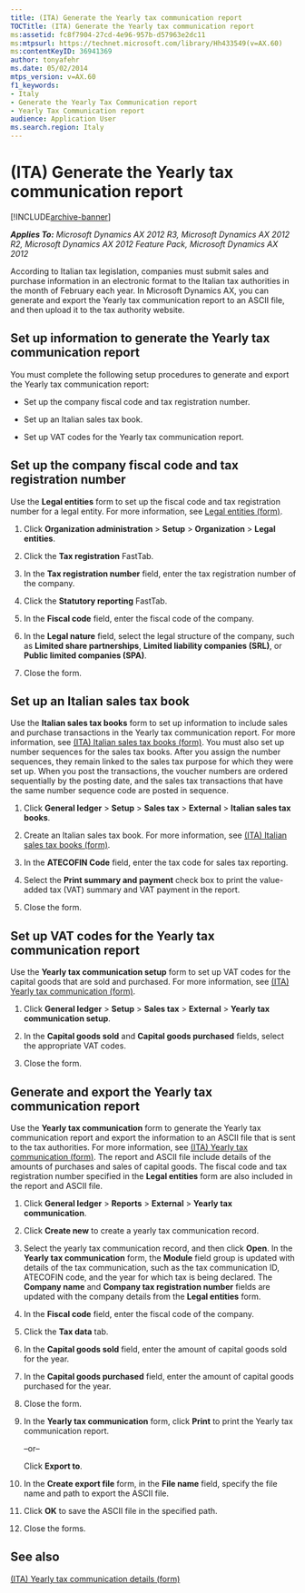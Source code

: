 ```yaml
---
title: (ITA) Generate the Yearly tax communication report
TOCTitle: (ITA) Generate the Yearly tax communication report
ms:assetid: fc8f7904-27cd-4e96-957b-d57963e2dc11
ms:mtpsurl: https://technet.microsoft.com/library/Hh433549(v=AX.60)
ms:contentKeyID: 36941369
author: tonyafehr
ms.date: 05/02/2014
mtps_version: v=AX.60
f1_keywords:
- Italy
- Generate the Yearly Tax Communication report
- Yearly Tax Communication report
audience: Application User
ms.search.region: Italy
---
```


# (ITA) Generate the Yearly tax communication report 


[!INCLUDE[archive-banner](includes/archive-banner.md)]


_**Applies To:** Microsoft Dynamics AX 2012 R3, Microsoft Dynamics AX 2012 R2, Microsoft Dynamics AX 2012 Feature Pack, Microsoft Dynamics AX 2012_

According to Italian tax legislation, companies must submit sales and purchase information in an electronic format to the Italian tax authorities in the month of February each year. In Microsoft Dynamics AX, you can generate and export the Yearly tax communication report to an ASCII file, and then upload it to the tax authority website.

## Set up information to generate the Yearly tax communication report

You must complete the following setup procedures to generate and export the Yearly tax communication report:

  - Set up the company fiscal code and tax registration number.

  - Set up an Italian sales tax book.

  - Set up VAT codes for the Yearly tax communication report.

## Set up the company fiscal code and tax registration number

Use the **Legal entities** form to set up the fiscal code and tax registration number for a legal entity. For more information, see [Legal entities (form)](https://technet.microsoft.com/library/hh242860\(v=ax.60\)).

1.  Click **Organization administration** \> **Setup** \> **Organization** \> **Legal entities**.

2.  Click the **Tax registration** FastTab.

3.  In the **Tax registration number** field, enter the tax registration number of the company.

4.  Click the **Statutory reporting** FastTab.

5.  In the **Fiscal code** field, enter the fiscal code of the company.

6.  In the **Legal nature** field, select the legal structure of the company, such as **Limited share partnerships**, **Limited liability companies (SRL)**, or **Public limited companies (SPA)**.

7.  Close the form.

## Set up an Italian sales tax book

Use the **Italian sales tax books** form to set up information to include sales and purchase transactions in the Yearly tax communication report. For more information, see [(ITA) Italian sales tax books (form)](https://technet.microsoft.com/library/aa620738\(v=ax.60\)). You must also set up number sequences for the sales tax books. After you assign the number sequences, they remain linked to the sales tax purpose for which they were set up. When you post the transactions, the voucher numbers are ordered sequentially by the posting date, and the sales tax transactions that have the same number sequence code are posted in sequence.

1.  Click **General ledger** \> **Setup** \> **Sales tax** \> **External** \> **Italian sales tax books**.

2.  Create an Italian sales tax book. For more information, see [(ITA) Italian sales tax books (form)](https://technet.microsoft.com/library/aa620738\(v=ax.60\)).

3.  In the **ATECOFIN Code** field, enter the tax code for sales tax reporting.

4.  Select the **Print summary and payment** check box to print the value-added tax (VAT) summary and VAT payment in the report.

5.  Close the form.

## Set up VAT codes for the Yearly tax communication report

Use the **Yearly tax communication setup** form to set up VAT codes for the capital goods that are sold and purchased. For more information, see [(ITA) Yearly tax communication (form)](https://technet.microsoft.com/library/hh242665\(v=ax.60\)).

1.  Click **General ledger** \> **Setup** \> **Sales tax** \> **External** \> **Yearly tax communication setup**.

2.  In the **Capital goods sold** and **Capital goods purchased** fields, select the appropriate VAT codes.

3.  Close the form.

## Generate and export the Yearly tax communication report

Use the **Yearly tax communication** form to generate the Yearly tax communication report and export the information to an ASCII file that is sent to the tax authorities. For more information, see [(ITA) Yearly tax communication (form)](https://technet.microsoft.com/library/hh242665\(v=ax.60\)). The report and ASCII file include details of the amounts of purchases and sales of capital goods. The fiscal code and tax registration number specified in the **Legal entities** form are also included in the report and ASCII file.

1.  Click **General ledger** \> **Reports** \> **External** \> **Yearly tax communication**.

2.  Click **Create new** to create a yearly tax communication record.

3.  Select the yearly tax communication record, and then click **Open**. In the **Yearly tax communication** form, the **Module** field group is updated with details of the tax communication, such as the tax communication ID, ATECOFIN code, and the year for which tax is being declared. The **Company name** and **Company tax registration number** fields are updated with the company details from the **Legal entities** form.

4.  In the **Fiscal code** field, enter the fiscal code of the company.

5.  Click the **Tax data** tab.

6.  In the **Capital goods sold** field, enter the amount of capital goods sold for the year.

7.  In the **Capital goods purchased** field, enter the amount of capital goods purchased for the year.

8.  Close the form.

9.  In the **Yearly tax communication** form, click **Print** to print the Yearly tax communication report.
    
    –or–
    
    Click **Export to**.

10. In the **Create export file** form, in the **File name** field, specify the file name and path to export the ASCII file.

11. Click **OK** to save the ASCII file in the specified path.

12. Close the forms.

## See also

[(ITA) Yearly tax communication details (form)](https://technet.microsoft.com/library/hh433551\(v=ax.60\))

  


